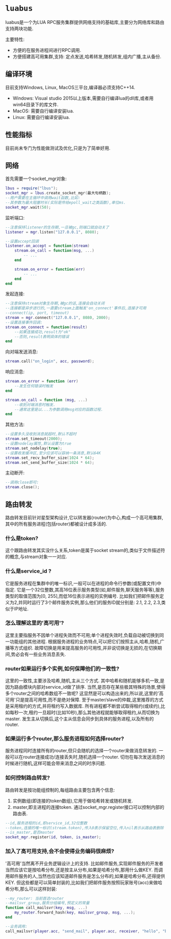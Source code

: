 # `luabus`

luabus是一个为LUA RPC服务集群提供网络支持的基础库,主要分为网络库和路由支持两块功能.

主要特性:
- 方便的在服务进程间进行RPC调用.
- 方便搭建高可用集群,支持: 定点发送,哈希转发,随机转发,组内广播,主从备份.

## 编译环境

目前支持Windows, Linux, MacOS三平台,编译器必须支持C++14.

- Windows: Visual studio 2015以上版本,需要自行编译lua的dll库,或者用win64目录下的库文件.
- MacOS: 需要自行编译安装lua.
- Linux: 需要自行编译安装lua.

## 性能指标

目前尚未专门为性能做测试及优化,只是为了简单好用.  

## 网络
首先需要一个socket\_mgr对象:

```lua
lbus = require("lbus");
socket_mgr = lbus.create_socket_mgr(最大句柄数);
--用户需要在主循环中调用wait函数,比如:
--其参数为最大阻塞时长(实际是传给epoll_wait之类函数),单位ms.
socket_mgr.wait(50);
```

监听端口:

```lua
--注意保持listener的生存期,一旦被gc,则端口就自动关了
listener = mgr.listen("127.0.0.1", 8080);

--设置accept回调
listener.on_accept = function(stream)
    stream.on_call = function(msg, ...)
        -- ...
    end

    stream.on_error = function(err)
        -- ...
    end
end
```

发起连接:

```lua
--注意保持stream对象生存期,被gc的话,连接会自动关闭
--连接都是异步进行的,一直要stream上面触发'on_connect'事件后,连接才可用
--connect(ip, port, timeout)
stream = mgr.connect("127.0.0.1", 8080, 2000);
--设置连接事件回调:
stream.on_connect = function(result)
    --如果连接成功,result为"ok"
    --否则,result表明具体的错误
end
```

向对端发送消息:

```lua
stream.call("on_login", acc, password);
```

响应消息:

```lua
stream.on_error = function (err)
    --发生任何错误时触发
end

stream.on_call = function (msg, ...)
    --收到对端消息时触发.
    --通常这里是以...为参数调用msg对应的函数过程.
end
```

其他方法:
```lua
--设置多久没收到消息就超时,默认不超时
stream.set_timeout(2000);
--设置nodelay属性,默认设置为true
stream.set_nodelay(true);
--设置收发缓冲区,至少应该可以容纳一条消息,默认64K
stream.set_recv_buffer_size(1024 * 64);
stream.set_send_buffer_size(1024 * 64);
```

主动断开:

```lua
--调用close即可:
stream.close();
```

## 路由转发

路由转发目前针对星型架构设计,它以转发器(router)为中心,构成一个高可用集群,其中的所有服务进程(包括router)都被设计成多活的.

### 什么是token?
这个跟路由转发其实没什么关系,token是属于socket stream的,类似于文件描述符的概念,与stream对象一一对应.

### 什么是service\_id ?
它是服务进程在集群中的唯一标识,一般可以在进程的命令行参数(或配置文件)中指定.
它是一个32位整数,其高16位表示服务类型(如,邮件服务,聊天服务等等),服务类型的取值范围为[0, 255],而低16位表示进程的实例编号.
比如我们把邮件服务定义为2,并同时运行了3个邮件服务实例,那么他们的服务ID就分别是: 2.1, 2.2, 2.3,类似于IP地址.

### 怎么理解这里的'高可用'?
这里主要指服务不因单个进程失效而不可用;单个进程失效时,负载自动被切换到同一功能组的其他进程.
根据服务进程的业务特点,可以把它们按照主从,哈希,随机,广播等方式组织.
故障切换是用来提高服务的可用性,并非说切换是无损的,在切换期间,势必会有一些业务消息丢失.

### router如果运行多个实例,如何保障他们的一致性?
这里的一致性,主要涉及哈希,随机,主从三个方式.
其中哈希和随机能够多机一致,是因为路由模块内部对service\_id做了排序.
当然,是否存在某些极其特殊的场景,使得多个router之间的哈希数组不一致呢?
这显然是可以构造出来的,所以说,这里的'高可用'只是提高可用性,而不是绝对保障.
至于master/slave的仲裁,这里推荐的方式是采用租约的方式,并将租约写入数据库.
所有进程都不断尝试取得租约(或续约),比如每秒一次,租约一旦超时(比如10秒),那么其他进程就能够取得租约,从而切换为master.
发生主从切换后,这个主从信息会同步到具体的服务进程,以及所有的router.

### 如果运行多个router,那么服务进程如何选择router?
服务进程同时连接所有的router,但只会随机的选择一个router来做消息转发的.
一般可以在router连接成功/连接丢失时,随机选择一个router.
切勿在每次发送消息的时候进行随机,这样可能会带来消息之间的时序问题.

### 如何控制路由转发?

路由转发是按功能组控制的,每组路由主要包含两个信息:
1. 实例数组(即连接的token数组),它用于做哈希转发或随机转发.
2. master,即主进程的连接token.
通过socket_mgr.register接口可以控制内部的路由表.

```lua
--id,服务进程的id,即service_id,32位整数
--token,连接的唯一标识(stream.token),传入0表示保留空位,传入nil表示从路由表删除
--is_master,是否master
socket_mgr.register(id, token, is_master);
```

### 加入了高可用支持,会不会使得业务编码很麻烦?

'高可用'当然离不开业务逻辑设计上的支持.
比如邮件服务,实现邮件服务的开发者当然应该它是按哈希分布,还是按主从分布,如果是哈希分布,那用什么做KEY.
而调用邮件服务的人,当然也应该知道邮件服务是怎么分布的,如果是哈希分布,还得提供KEY.
但这些都是可以简单封装的,比如我们把邮件服务按照玩家账号(acc)来做哈希分布,那么可以这样封装:

```lua
--my_router: 当前首选router
--mailsvr_group,服务分组编号,预定义的常量
function call_mailsvr(key, msg, ...)
	my_router.forward_hash(key, mailsvr_group, msg, ...);
end

--业务调用:
call_mailsvr(player.acc, "send_mail", player.acc, receiver, "hello", "balabala...");
```




